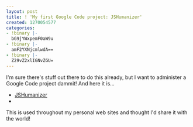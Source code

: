 ```yaml
---
layout: post
title: ! 'My first Google Code project: JSHumanizer'
created: 1270054577
categories:
- !binary |-
  bG9jYWxpemF0aW9u
- !binary |-
  amF2YXNjcmlwdA==
- !binary |-
  Z29vZ2xlIGNvZGU=
---
```

<p>
I'm sure there's stuff out there to do this already, but I want to administer a Google Code project dammit! And here it is...
</p>
<ul>
<li><a href="http://jshumanizer.googlecode.com/">JSHumanizer</a><li>
</ul>
<p>
This is used throughout my personal web sites and thought I'd share it with the world!
</p>

